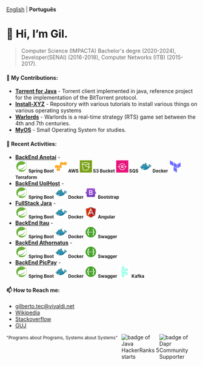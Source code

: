 [English](https://github.com/gilberto-009199/gilberto-009199/blob/main/README.md) | __Português__

# 👋 Hi, I’m Gil.
> Computer Science (IMPACTA) Bachelor's degre (2020-2024), Developer(SENAI) (2016-2018), Computer Networks (ITB) (2015-2017). 

<!-- ADD INGLES AND PORTIGUES -->

<!--- [![GitHub Game of Life](https://github4life.herokuapp.com/gilberto-009199.gif?z=6)](https://github4life.herokuapp.com/gilberto-009199) -->

<!---
### 🌱 Professional Experience:

- **Full Stack Analyst in Startup,São Paulo, Brazil:** Front-end with Angular and Back-End with C#, from a marketplace and microservices with Spring Boot.
<br/><small>
        <strong>![Spring Boot](./spring16x16.svg) Spring Boot</strong> 
        <strong>![Spring Boot](./java16x16.svg) Java</strong> 
        <strong>![C#](./c-sharp16x16.svg) C#</strong> 
        <strong>![Angular](./angularjs.svg) Angular</strong>
      </small>

- **Full Stack Java Systems Analyst in Bank, São Paulo, Brazil:** Working with java web and applications.
<br/><small>
        <strong>![Spring Boot](./spring16x16.svg) Spring Boot</strong>
        <strong>![Spring Boot](./java16x16.svg) Java</strong> 
        <strong>![C#](./servelt16x16.svg) Servlet</strong>
        <strong><img src="./jsf.png" width="16" height="16"/> JSP/JSF</strong>
  </small>
-->

#### 💞️ My Contributions:

- [**Torrent for Java**](https://github.com/gilberto-009199/MyTorrent) - Torrent client implemented in java, reference project for the implementation of the BitTorrent protocol. 
- [**Install-XYZ**](https://github.com/backend-br/como-instalar-xyz) - Repository with various tutorials to install various things on various operating systems
- [**Warlords**](https://github.com/warlords2) - Warlords is a real-time strategy (RTS) game set between the 4th and 7th centuries. 
- [**MyOS**](https://github.com/gilberto-009199/MyOS) - Small Operating System for studies.

#### 🌱 Recent Activities:

- [**BackEnd Anotai**](https://github.com/gilberto-009199/desafio-anotai-backend-aws) -
<br/><small>
        <strong>![Spring Boot](./spring16x16.svg) Spring Boot</strong>
        <strong>![AWS](./cloud16x16.svg) AWS</strong>
        <strong>![S3](./Arch_Amazon-Simple-Storage-Service_16.svg) S3 Bucket</strong>
        <strong>![SQS](https://raw.githubusercontent.com/gilberto-009199/gilberto-009199/refs/heads/main/Arch_Amazon-Simple-Queue-Service_16.svg) SQS </strong>
        <strong>![Docker](./docker16x16.svg) Docker</strong> 
        <strong>![C#](./terraform16x16.svg) Terraform</strong>
      </small>
- [**BackEnd UolHost**](https://github.com/gilberto-009199/desafio-uolhost-backend) -
<br/><small>
        <strong>![Spring Boot](./spring16x16.svg) Spring Boot</strong>
        <strong>![Docker](./docker16x16.svg) Docker</strong>
        <strong>![Angular](./bootstrap.svg) Bootstrap</strong> 
      </small>
- [**FullStack Jara**](https://github.com/gilberto-009199/avaliacao-full-stack) - 
<br/><small>
        <strong>![Spring Boot](./spring16x16.svg) Spring Boot</strong>
        <strong>![Docker](./docker16x16.svg) Docker</strong>
        <strong>![Angular](./angularjs.svg) Angular</strong> 
      </small>
- [**BackEnd Itau**](https://github.com/gilberto-009199/desafio-itau-backend) -
<br/><small>
        <strong>![Spring Boot](./spring16x16.svg) Spring Boot</strong>
        <strong>![Docker](./docker16x16.svg) Docker</strong>
        <strong>![Docker](./swagger.svg) Swagger</strong>
      </small>
- [**BackEnd Athornatus**](https://github.com/gilberto-009199/athornatus_vaga) - 
<br/><small>
        <strong>![Spring Boot](./spring16x16.svg) Spring Boot</strong>
        <strong>![Docker](./docker16x16.svg) Docker</strong>
        <strong>![Docker](./swagger.svg) Swagger</strong>
      </small>
- [**BackEnd PicPay**](https://github.com/gilberto-009199/picpay-desafio-backend) - 
<br/><small>
        <strong>![Spring Boot](./spring16x16.svg) Spring Boot</strong>
        <strong>![Docker](./docker16x16.svg) Docker</strong>
        <strong>![Docker](./swagger.svg) Swagger</strong>
        <strong>![Docker](./kafka16x16.svg) Kafka</strong>
      </small>

#### 📫 How to Reach me:

- [gilberto.tec@vivaldi.net](mailto:gilberto.tec@vivaldi.net)
- [Wikipedia](https://pt.wikipedia.org/wiki/Especial:Contribui%C3%A7%C3%B5es/Tel_front)
- [Stackoverflow](https://stackoverflow.com/users/12253435/gil)
- [GUJ](https://www.guj.com.br/u/gil090199/activity)

<!-- [Read More]() -->

[<img alt="badge of Dapr Community Supporter" align="right" width="100" height="100" src="https://assets.holopin.io/eyJidWNrZXQiOiJob2xvcGluLWFzc2V0cyIsImtleSI6ImFzc2V0cy9jbG80MmhnanIxOTg2ODBmbWs1ZGd6Y3dyOSIsImVkaXRzIjp7InJvdGF0ZSI6bnVsbH19">](
https://www.holopin.io/@gilberto009199
)

[<img alt="badge of Java HackerRanks 5 starts" align="right" width="100" height="100" src="https://github.com/user-attachments/assets/a2a523f6-1c89-442c-92e1-cbf240910479">](
https://www.hackerrank.com/profile/gilberto_tec
)
<!--[<img alt="Count Visiteds" src="https://profile-counter.glitch.me/gilberto-009199/count.svg">](https://profile-counter.glitch.me/gilberto-009199/count.svg)
-->

<!---
gilberto-009199/gilberto-009199 is a ✨ special ✨ repository because its `README.md` (this file) appears on your GitHub profile.
You can click the Preview link to take a look at your changes.
--->
<small style="float: leaft;">"Programs about Programs, Systems about Systems"</small>

